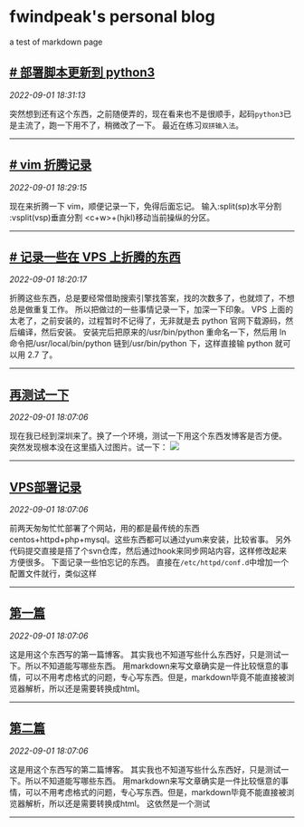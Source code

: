 # fwindpeak's personal blog

 a test of markdown page

## [# 部署脚本更新到 python3](./content/use-python3.html)
*2022-09-01 18:31:13*

突然想到还有这个东西，之前随便弄的，现在看来也不是很顺手，起码`python3`已是主流了，跑一下用不了，稍微改了一下。
最近在练习`双拼输入法`。


-------

## [# vim 折腾记录](./content/vim-zhe-teng-ji-lu.html)
*2022-09-01 18:29:15*

现在来折腾一下 vim，顺便记录一下，免得后面忘记。
输入:split(sp)水平分割
:vsplit(vsp)垂直分割
<c+w>+(hjkl)移动当前操纵的分区。


-------

## [# 记录一些在 VPS 上折腾的东西](./content/ji-lu-yixie-zai-vps-shang-zheteng-de-dongxi.html)
*2022-09-01 18:20:17*

折腾这些东西，总是要经常借助搜索引擎找答案，找的次数多了，也就烦了，不想总是做重复工作。
所以把做过的一些事情记录一下，加深一下印象。
VPS 上面的太老了，之前安装的，过程暂时不记得了，无非就是去 python 官网下载源码，然后编译，然后安装。
安装完后把原来的/usr/bin/python 重命名一下，然后用 ln 命令把/usr/local/bin/python 链到/usr/bin/python 下，这样直接输 python 就可以用 2.7 了。


-------

## [再测试一下](./content/zai-ce-shi-yi-xia.html)
*2022-09-01 18:07:06*

现在我已经到深圳来了。换了一个环境，测试一下用这个东西发博客是否方便。
突然发现根本没在这里插入过图片。试一下：
![](./../assets/20160229/sz.jpg)

-------

## [VPS部署记录](./content/vps-bushu-jilu.html)
*2022-09-01 18:07:06*

前两天匆匆忙忙部署了个网站，用的都是最传统的东西centos+httpd+php+mysql。这些东西都可以通过yum来安装，比较省事。
另外代码提交直接是搭了个svn仓库，然后通过hook来同步网站内容，这样修改起来方便很多。
下面记录一些怕忘记的东西。
直接在`/etc/httpd/conf.d`中增加一个配置文件就行，类似这样


-------

## [第一篇](./content/di-yi-pian.html)
*2022-09-01 18:07:06*

这是用这个东西写的第一篇博客。
其实我也不知道写些什么东西好，只是测试一下。所以不知道能写哪些东西。
用markdown来写文章确实是一件比较惬意的事情，可以不用考虑格式的问题，专心写东西。但是，markdown毕竟不能直接被浏览器解析，所以还是需要转换成html。


-------

## [第二篇](./content/di-er-pian.html)
*2022-09-01 18:07:06*

这是用这个东西写的第二篇博客。
其实我也不知道写些什么东西好，只是测试一下。所以不知道能写哪些东西。
用markdown来写文章确实是一件比较惬意的事情，可以不用考虑格式的问题，专心写东西。但是，markdown毕竟不能直接被浏览器解析，所以还是需要转换成html。
这依然是一个测试


-------

